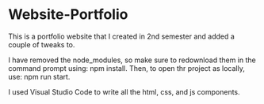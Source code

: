 # Website-Portfolio

This is a portfolio website that I created in 2nd semester and added a couple of tweaks to.

I have removed the node_modules, so make sure to redownload them in the command prompt using: npm install. 
Then, to open thr project as locally, use: npm run start. 

I used Visual Studio Code to write all the html, css, and js components. 
